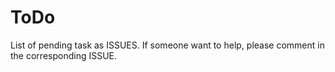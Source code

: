 # ToDo

  List of pending task as ISSUES.
  If someone want to help, please comment in the corresponding ISSUE.
